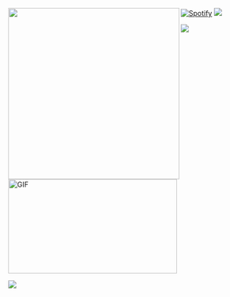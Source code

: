 <a href="https://count.getloli.com"><img align="left" src="https://count.getloli.com/get/@WildWestWorld?theme=rule34" width=345></a>
[![Spotify](https://novatorem.vercel.app/api/spotify)](https://open.spotify.com/user/hmo8ubn8do5rudqpeb6ie1794 )
<img src = "https://capsule-render.vercel.app/api?type=waving&height=250&text=Goodday!&fontAlign=80&fontAlignY=40&color=gradient">

<img  src="https://bad-apple-github-readme.vercel.app/api?show_bg=1&username=WildWestWorld"></a>  <img  alt="GIF" src="./images/code.gif" width="340px" height="190px" margin-bottom="45px"/>


[![](https://activity-graph.herokuapp.com/graph?username=WildWestWorld&theme=dracula)](https://github.com/ashutosh00710/github-readme-activity-graph)


